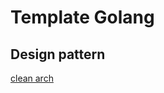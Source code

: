 # Template Golang

## Design pattern

[clean arch](https://medium.com/@rayato159/how-to-implement-clean-architecture-in-golang-87e9f2c8c5e4)
